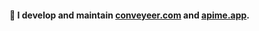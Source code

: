 #### 👋 I develop and maintain [conveyeer.com](http://conveyeer.com/about) and [apime.app](https://apime.app/).
